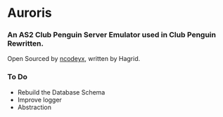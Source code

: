 # Auroris
### An AS2 Club Penguin Server Emulator used in Club Penguin Rewritten.

Open Sourced by [ncodeyx](https://github.com/ncodeyx/Auroris), written by Hagrid.

### To Do
- Rebuild the Database Schema
- Improve logger
- Abstraction
